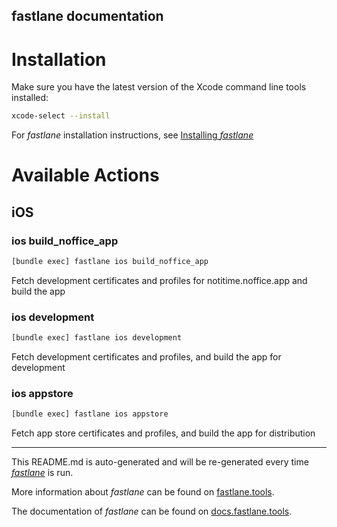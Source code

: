 fastlane documentation
----

# Installation

Make sure you have the latest version of the Xcode command line tools installed:

```sh
xcode-select --install
```

For _fastlane_ installation instructions, see [Installing _fastlane_](https://docs.fastlane.tools/#installing-fastlane)

# Available Actions

## iOS

### ios build_noffice_app

```sh
[bundle exec] fastlane ios build_noffice_app
```

Fetch development certificates and profiles for notitime.noffice.app and build the app

### ios development

```sh
[bundle exec] fastlane ios development
```

Fetch development certificates and profiles, and build the app for development

### ios appstore

```sh
[bundle exec] fastlane ios appstore
```

Fetch app store certificates and profiles, and build the app for distribution

----

This README.md is auto-generated and will be re-generated every time [_fastlane_](https://fastlane.tools) is run.

More information about _fastlane_ can be found on [fastlane.tools](https://fastlane.tools).

The documentation of _fastlane_ can be found on [docs.fastlane.tools](https://docs.fastlane.tools).
